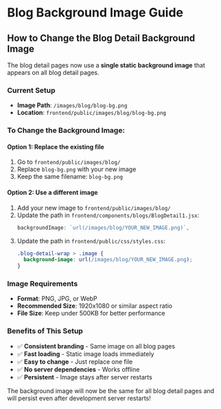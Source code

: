 # Blog Background Image Guide

## How to Change the Blog Detail Background Image

The blog detail pages now use a **single static background image** that appears on all blog detail pages.

### Current Setup
- **Image Path**: `/images/blog/blog-bg.png`
- **Location**: `frontend/public/images/blog/blog-bg.png`

### To Change the Background Image:

#### Option 1: Replace the existing file
1. Go to `frontend/public/images/blog/`
2. Replace `blog-bg.png` with your new image
3. Keep the same filename: `blog-bg.png`

#### Option 2: Use a different image
1. Add your new image to `frontend/public/images/blog/`
2. Update the path in `frontend/components/blogs/BlogDetail1.jsx`:
   ```jsx
   backgroundImage: `url(/images/blog/YOUR_NEW_IMAGE.png)`,
   ```
3. Update the path in `frontend/public/css/styles.css`:
   ```css
   .blog-detail-wrap > .image {
     background-image: url(/images/blog/YOUR_NEW_IMAGE.png);
   }
   ```

### Image Requirements
- **Format**: PNG, JPG, or WebP
- **Recommended Size**: 1920x1080 or similar aspect ratio
- **File Size**: Keep under 500KB for better performance

### Benefits of This Setup
- ✅ **Consistent branding** - Same image on all blog pages
- ✅ **Fast loading** - Static image loads immediately
- ✅ **Easy to change** - Just replace one file
- ✅ **No server dependencies** - Works offline
- ✅ **Persistent** - Image stays after server restarts

The background image will now be the same for all blog detail pages and will persist even after development server restarts!
